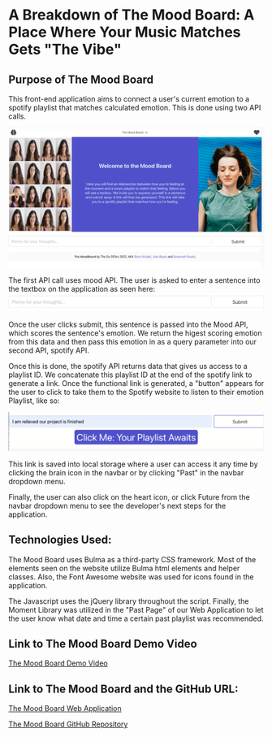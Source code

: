 # A Breakdown of The Mood Board: A Place Where Your Music Matches Gets "The Vibe"

## Purpose of The Mood Board

This front-end application aims to connect a user's current emotion to a spotify playlist that matches calculated emotion. This is done using two API calls.

![Screenshot of The Mood Board Application](./Assets/images/start-page.png)

The first API call uses mood API. The user is asked to enter a sentence into the textbox on the application as seen here: ![Screenshot of Input used to Collect Data for First API Call](./Assets/images/mood-API.png)

Once the user clicks submit, this sentence is passed into the Mood API, which scores the sentence's emotion. We return the higest scoring emotion from this data and then pass this emotion in as a query parameter into our second API, spotify API.

Once this is done, the spotify API returns data that gives us access to a playlist ID. We concatenate this playlist ID at the end of the spotify link to generate a link. Once the functional link is generated, a "button" appears for the user to click to take them to the Spotify website to listen to their emotion Playlist, like so:

![Screenshot of Completed Call](./Assets/images/completed-call.ong.png)

This link is saved into local storage where a user can access it any time by clicking the brain icon in the navbar or by clicking "Past" in the navbar dropdown menu.

Finally, the user can also click on the heart icon, or click Future from the navbar dropdown menu to see the developer's next steps for the application.

## Technologies Used:

The Mood Board uses Bulma as a third-party CSS framework. Most of the elements seen on the website utilize Bulma html elements and helper classes. Also, the Font Awesome website was used for icons found in the application.

The Javascript uses the jQuery library throughout the script. Finally, the Moment Library was utilized in the "Past Page" of our Web Application to let the user know what date and time a certain past playlist was recommended.

## Link to The Mood Board Demo Video

[The Mood Board Demo Video](https://drive.google.com/file/d/1h-LnN2WvXX50bPuzyiTS4hE-2bfpQY3T/view?usp=sharing)

## Link to The Mood Board and the GitHub URL:

[The Mood Board Web Application](https://reyes-jose.github.io/The-Mood-Board/)

[The Mood Board GitHub Repository](https://github.com/Reyes-Jose/The-Mood-Board)
